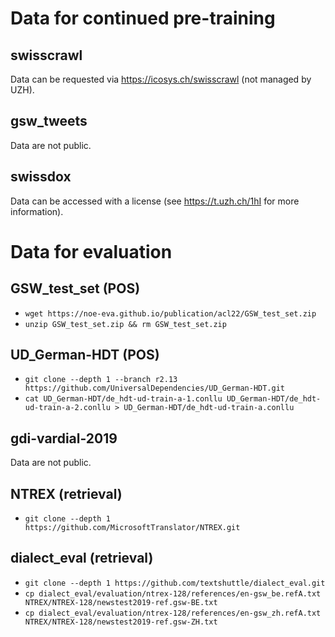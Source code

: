 
# Data for continued pre-training

## swisscrawl
Data can be requested via https://icosys.ch/swisscrawl (not managed by UZH).

## gsw_tweets
Data are not public.

## swissdox
Data can be accessed with a license (see https://t.uzh.ch/1hI for more information).

# Data for evaluation

## GSW_test_set (POS) 
- `wget https://noe-eva.github.io/publication/acl22/GSW_test_set.zip`
- `unzip GSW_test_set.zip && rm GSW_test_set.zip`

## UD_German-HDT (POS)
- `git clone --depth 1 --branch r2.13 https://github.com/UniversalDependencies/UD_German-HDT.git`
- `cat UD_German-HDT/de_hdt-ud-train-a-1.conllu UD_German-HDT/de_hdt-ud-train-a-2.conllu > UD_German-HDT/de_hdt-ud-train-a.conllu`

## gdi-vardial-2019
Data are not public.

## NTREX (retrieval)
- `git clone --depth 1  https://github.com/MicrosoftTranslator/NTREX.git`

## dialect_eval (retrieval)
- `git clone --depth 1 https://github.com/textshuttle/dialect_eval.git`
- `cp dialect_eval/evaluation/ntrex-128/references/en-gsw_be.refA.txt NTREX/NTREX-128/newstest2019-ref.gsw-BE.txt`
- `cp dialect_eval/evaluation/ntrex-128/references/en-gsw_zh.refA.txt NTREX/NTREX-128/newstest2019-ref.gsw-ZH.txt`
